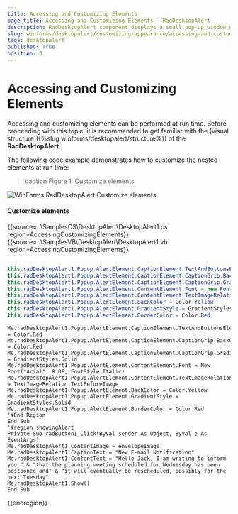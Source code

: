```yaml
---
title: Accessing and Customizing Elements
page_title: Accessing and Customizing Elements - RadDesktopAlert
description: RadDesktopAlert component displays a small pop-up window on the screen to notify the user that a specific event has occurred in the application. 
slug: winforms/desktopalert/customizing-appearance/accessing-and-customizing-elements 
tags: desktopalert
published: True
position: 0
---
```


# Accessing and Customizing Elements
 
Accessing and customizing elements can be performed at run time. Before proceeding with this topic, it is recommended to get familiar with the [visual structure]({%slug winforms/desktopalert/structure%}) of the __RadDesktopAlert__.

The following code example demonstrates how to customize the nested elements at run time:

>caption Figure 1: Customize elements

![WinForms RadDesktopAlert Customize elements](images/desktopalert-accessing-and-customizing-elements001.png)

#### Customize elements 

{{source=..\SamplesCS\DesktopAlert\DesktopAlert1.cs region=AccessingCustomizingElements}} 
{{source=..\SamplesVB\DesktopAlert\DesktopAlert1.vb region=AccessingCustomizingElements}} 

````C#
            
this.radDesktopAlert1.Popup.AlertElement.CaptionElement.TextAndButtonsElement.TextElement.ForeColor = Color.Red;
this.radDesktopAlert1.Popup.AlertElement.CaptionElement.CaptionGrip.BackColor = Color.Red;
this.radDesktopAlert1.Popup.AlertElement.CaptionElement.CaptionGrip.GradientStyle = GradientStyles.Solid;
this.radDesktopAlert1.Popup.AlertElement.ContentElement.Font = new Font("Arial", 8f,FontStyle.Italic);
this.radDesktopAlert1.Popup.AlertElement.ContentElement.TextImageRelation = TextImageRelation.TextBeforeImage;
this.radDesktopAlert1.Popup.AlertElement.BackColor = Color.Yellow;
this.radDesktopAlert1.Popup.AlertElement.GradientStyle = GradientStyles.Solid;
this.radDesktopAlert1.Popup.AlertElement.BorderColor = Color.Red;

````
````VB.NET
Me.radDesktopAlert1.Popup.AlertElement.CaptionElement.TextAndButtonsElement.TextElement.ForeColor = Color.Red
Me.radDesktopAlert1.Popup.AlertElement.CaptionElement.CaptionGrip.BackColor = Color.Red
Me.radDesktopAlert1.Popup.AlertElement.CaptionElement.CaptionGrip.GradientStyle = GradientStyles.Solid
Me.radDesktopAlert1.Popup.AlertElement.ContentElement.Font = New Font("Arial", 8.0F, FontStyle.Italic)
Me.radDesktopAlert1.Popup.AlertElement.ContentElement.TextImageRelation = TextImageRelation.TextBeforeImage
Me.radDesktopAlert1.Popup.AlertElement.BackColor = Color.Yellow
Me.radDesktopAlert1.Popup.AlertElement.GradientStyle = GradientStyles.Solid
Me.radDesktopAlert1.Popup.AlertElement.BorderColor = Color.Red
'#End Region
End Sub
'#region showingAlert
Private Sub radButton1_Click(ByVal sender As Object, ByVal e As EventArgs)
Me.radDesktopAlert1.ContentImage = envelopeImage
Me.radDesktopAlert1.CaptionText = "New E-mail Notification"
Me.radDesktopAlert1.ContentText = "Hello Jack, I am writing to inform you " & "that the planning meeting scheduled for Wednesday has been postponed and" & "it will eventually be rescheduled, possibly for the next Tuesday"
Me.radDesktopAlert1.Show()
End Sub

````

{{endregion}} 
